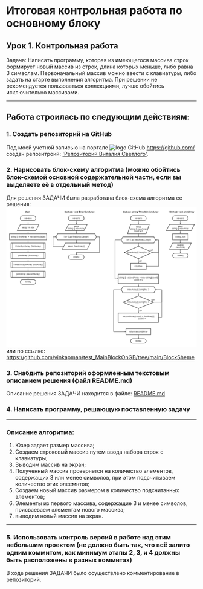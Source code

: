 # Итоговая контрольная работа по основному блоку

## Урок 1. Контрольная работа
Задача: Написать программу, которая из имеющегося массива строк формирует новый массив из строк, длина которых меньше, либо равна 3 символам. Первоначальный массив можно ввести с клавиатуры, либо задать на старте выполнения алгоритма. При решении не рекомендуется пользоваться коллекциями, лучше обойтись исключительно массивами.
***
## Работа строилась по следующим действиям:
### 1. Создать репозиторий на GitHub
Под моей учетной записью на портале ![logo GitHub](https://lthub.ubc.ca/files/2021/06/GitHub-Logo.png) https://github.com/ создан репозитроий: ['Репозиторий Виталия Светлого'](https://github.com/vinkapman/test_MainBlockOnGB). 
### 2. Нарисовать блок-схему алгоритма (можно обойтись блок-схемой основной содержательной части, если вы выделяете её в отдельный метод)
Для решения ЗАДАЧИ была разработана блок-схема алгоритма ее решения: ![Блок-схема](https://github.com/vinkapman/test_MainBlockOnGB/blob/main/BlockSheme/blockSheme.png) или по ссылке: https://github.com/vinkapman/test_MainBlockOnGB/tree/main/BlockSheme
### 3. Снабдить репозиторий оформленным текстовым описанием решения (файл README.md)
Описание решения ЗАДАЧИ находится в файле: [README.md](https://github.com/vinkapman/test_MainBlockOnGB/blob/main/README.md)
### 4. Написать программу, решающую поставленную задачу
---
### Описание алгоритма:
1) Юзер задает размер массива;
2) Создаем строковый массив путем ввода набора строк с клавиатуры;
3) Выводим массив на экран;
4) Полученный массив проверяется на количество элементов, содержащих 3 или менее символов, при этом подсчитываем количество этих элеемнтов;
5) Создаем новый массив размером в количество подсчитанных элементов;
6) Элементы из первого массива, содержащие 3 и менее символов, присваеваем элементам нового массива;
7) выводим новый массив на экран.
---
### 5. Использовать контроль версий в работе над этим небольшим проектом (не должно быть так, что всё залито одним коммитом, как минимум этапы 2, 3, и 4 должны быть расположены в разных коммитах)
В ходе решения ЗАДАЧИ было осуществлено комментирование в репозиторий.

